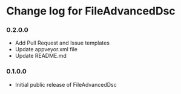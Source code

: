 # Change log for FileAdvancedDsc

### 0.2.0.0
 * Add Pull Request and Issue templates
 * Update appveyor.xml file
 * Update README.md

### 0.1.0.0

* Initial public release of FileAdvancedDsc

